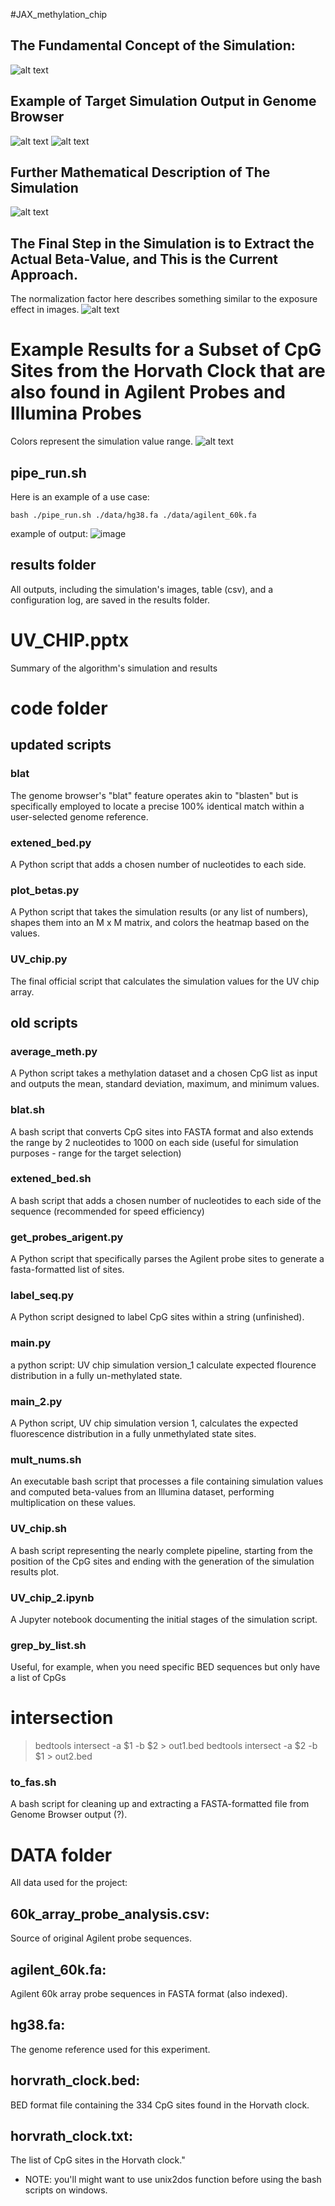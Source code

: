 #JAX_methylation_chip

## The Fundamental Concept of the Simulation:
![alt text](https://raw.githubusercontent.com/noadrow/UV_methylation_chip/main/Pressentation%20images/8_7_23%20-%20UV%20CHIP.png)

## Example of Target Simulation Output in Genome Browser 
![alt text](https://raw.githubusercontent.com/noadrow/UV_methylation_chip/main/Pressentation%20images/8_7_23%20-%20UV%20CHIP%20(2).png)
![alt text](https://raw.githubusercontent.com/noadrow/UV_methylation_chip/main/Pressentation%20images/8_7_23%20-%20UV%20CHIP%20(1).png)

## Further Mathematical Description of The Simulation
![alt text](https://raw.githubusercontent.com/noadrow/UV_methylation_chip/main/Pressentation%20images/satistics.png)

## The Final Step in the Simulation is to Extract the Actual Beta-Value, and This is the Current Approach.
The normalization factor here describes something similar to the exposure effect in images.
![alt text](https://raw.githubusercontent.com/noadrow/UV_methylation_chip/main/Pressentation%20images/8_7_23%20-%20UV%20CHIP%20(4).png)

# Example Results for a Subset of CpG Sites from the Horvath Clock that are also found in Agilent Probes and Illumina Probes 
Colors represent the simulation value range.
![alt text](https://raw.githubusercontent.com/noadrow/UV_methylation_chip/main/Pressentation%20images/heatmap_result.png)

## pipe_run.sh
Here is an example of a use case:
```
bash ./pipe_run.sh ./data/hg38.fa ./data/agilent_60k.fa
```
example of output:
![image](https://github.com/noadrow/UV_methylation_chip/assets/105928017/30891e1c-280f-4ea3-b271-dee5db980058)

 ## results folder
  All outputs, including the simulation's images, table (csv), and a configuration log, are saved in the results folder.
  
# UV_CHIP.pptx
Summary of the algorithm's simulation and results

# code folder
## updated scripts

### blat
The genome browser's "blat" feature operates akin to "blasten" but is specifically employed to locate a precise 100% identical match within a user-selected genome reference.

### extened_bed.py 
A Python script that adds a chosen number of nucleotides to each side.

### plot_betas.py
A Python script that takes the simulation results (or any list of numbers), shapes them into an M x M matrix, and colors the heatmap based on the values.

### UV_chip.py
The final official script that calculates the simulation values for the UV chip array.


## old scripts
### average_meth.py
A Python script takes a methylation dataset and a chosen CpG list as input and outputs the mean, standard deviation, maximum, and minimum values.

### blat.sh
A bash script that converts CpG sites into FASTA format and also extends the range by 2 nucleotides to 1000 on each side (useful for simulation purposes - range for the target selection)

### extened_bed.sh
A bash script that adds a chosen number of nucleotides to each side of the sequence (recommended for speed efficiency)

### get_probes_arigent.py
A Python script that specifically parses the Agilent probe sites to generate a fasta-formatted list of sites.

### label_seq.py
A Python script designed to label CpG sites within a string (unfinished).

### main.py 
a python script: UV chip simulation version_1
calculate expected flourence distribution in a fully un-methylated state.

### main_2.py
A Python script, UV chip simulation version 1, calculates the expected fluorescence distribution in a fully unmethylated state sites.

### mult_nums.sh
An executable bash script that processes a file containing simulation values and computed beta-values from an Illumina dataset, performing multiplication on these values.

### UV_chip.sh
A bash script representing the nearly complete pipeline, starting from the position of the CpG sites and ending with the generation of the simulation results plot.

### UV_chip_2.ipynb
A Jupyter notebook documenting the initial stages of the simulation script.

### grep_by_list.sh
Useful, for example, when you need specific BED sequences but only have a list of CpGs

# intersection
> bedtools intersect -a $1 -b $2 > out1.bed
> bedtools intersect -a $2 -b $1 > out2.bed

### to_fas.sh
A bash script for cleaning up and extracting a FASTA-formatted file from Genome Browser output (?).

# DATA folder
All data used for the project:
## 60k_array_probe_analysis.csv:
  Source of original Agilent probe sequences.
## agilent_60k.fa:
  Agilent 60k array probe sequences in FASTA format (also indexed).
## hg38.fa: 
  The genome reference used for this experiment.
## horvrath_clock.bed: 
  BED format file containing the 334 CpG sites found in the Horvath clock.
## horvrath_clock.txt:
  The list of CpG sites in the Horvath clock."

* NOTE: you'll might want to use unix2dos function before using the bash scripts on windows.
